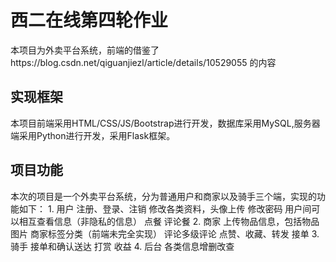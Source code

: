 # 西二在线第四轮作业
本项目为外卖平台系统，前端的借鉴了https://blog.csdn.net/qiguanjiezl/article/details/10529055 的内容
## 实现框架
本项目前端采用HTML/CSS/JS/Bootstrap进行开发，数据库采用MySQL,服务器端采用Python进行开发，采用Flask框架。
## 项目功能
本次的项目是一个外卖平台系统，分为普通用户和商家以及骑手三个端，实现的功能如下：
    1. 用户
    注册、登录、注销
    修改各类资料，头像上传
    修改密码
    用户间可以相互查看信息（非隐私的信息）
    点餐
    评论餐
    2. 商家
    上传物品信息，包括物品图片
    商家标签分类（前端未完全实现）
    评论多级评论
    点赞、收藏、转发
    接单
    3. 骑手
    接单和确认送达
    打赏
    收益
    4. 后台
    各类信息增删改查
   
